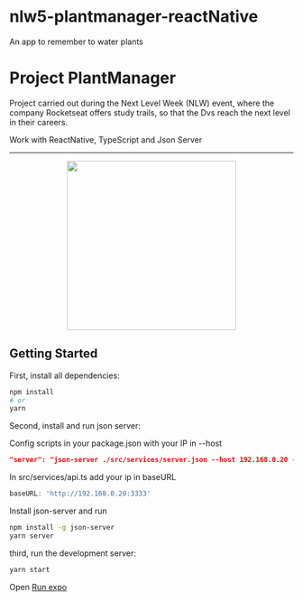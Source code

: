 # nlw5-plantmanager-reactNative
An app to remember to water plants 

# Project PlantManager

Project carried out during the Next Level Week (NLW) event, where the company Rocketseat offers study trails, so that the Dvs reach the next level in their careers.

Work with ReactNative, TypeScript and Json Server

---

<p align="center">
  <img width="300" src="src/assets/to_readme/planrmanager.gif">
</p>


## Getting Started


First, install all dependencies:

```bash
npm install
# or
yarn
```

Second, install and run json server:

Config scripts in your package.json with your IP in --host

```json
"server": "json-server ./src/services/server.json --host 192.168.0.20 --port 3333 --delay 700"
```

In src/services/api.ts add your ip in baseURL
```ts
baseURL: 'http://192.168.0.20:3333'
```

Install json-server and run
```bash
npm install -g json-server
yarn server
```

third, run the development server:

```bash
yarn start
```

Open [Run expo](https://docs.expo.io/)
